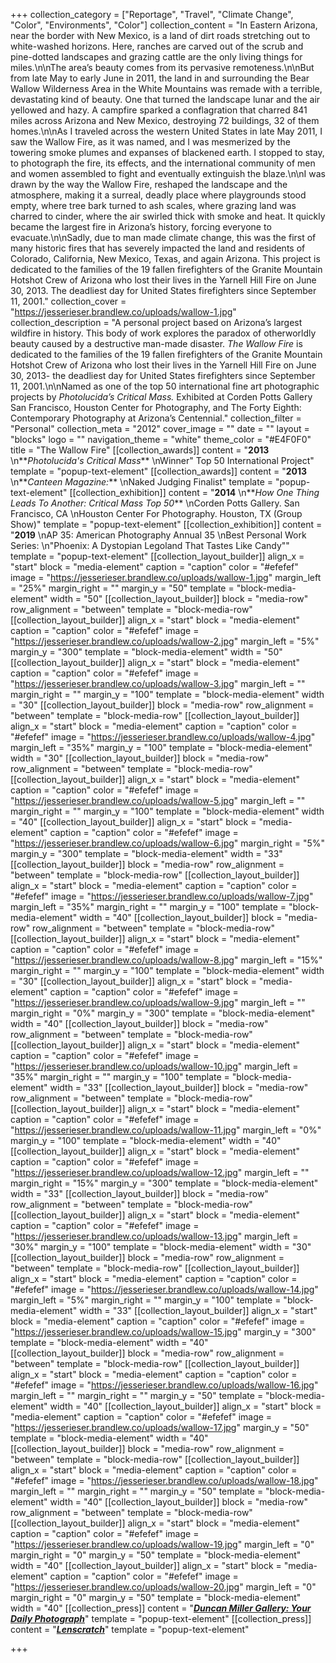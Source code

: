 +++
collection_category = ["Reportage", "Travel", "Climate Change", "Color", "Environments", "Color"]
collection_content = "In Eastern Arizona, near the border with New Mexico, is a land of dirt roads stretching out to white-washed horizons. Here, ranches are carved out of the scrub and pine-dotted landscapes and grazing cattle are the only living things for miles.\n\nThe area’s beauty comes from its pervasive remoteness.\n\nBut from late May to early June in 2011, the land in and surrounding the Bear Wallow Wilderness Area in the White Mountains was remade with a terrible, devastating kind of beauty. One that turned the landscape lunar and the air yellowed and hazy. A campfire sparked a conflagration that charred 841 miles across Arizona and New Mexico, destroying 72 buildings, 32 of them homes.\n\nAs I traveled across the western United States in late May 2011, I saw the Wallow Fire, as it was named, and I was mesmerized by the towering smoke plumes and expanses of blackened earth. I stopped to stay, to photograph the fire, its effects, and the international community of men and women assembled to fight and eventually extinguish the blaze.\n\nI was drawn by the way the Wallow Fire, reshaped the landscape and the atmosphere, making it a surreal, deadly place where playgrounds stood empty, where tree bark turned to ash scales, where grazing land was charred to cinder, where the air swirled thick with smoke and heat. It quickly became the largest fire in Arizona’s history, forcing everyone to evacuate.\n\nSadly, due to man made climate change, this was the first of many historic fires that has severely impacted the land and residents of Colorado, California, New Mexico, Texas, and again Arizona. This project is dedicated to the families of the 19 fallen firefighters of the Granite Mountain Hotshot Crew of Arizona who lost their lives in the Yarnell Hill Fire on June 30, 2013. The deadliest day for United States firefighters since September 11, 2001."
collection_cover = "https://jesserieser.brandlew.co/uploads/wallow-1.jpg"
collection_description = "A personal project based on Arizona’s largest wildfire in history. This body of work explores the paradox of otherworldly beauty caused by a destructive man-made disaster. _The Wallow Fire_ is dedicated to the families of the 19 fallen firefighters of the Granite Mountain Hotshot Crew of Arizona who lost their lives in the Yarnell Hill Fire on June 30, 2013- the deadliest day for United States firefighters since September 11, 2001.\n\nNamed as one of the top 50 international fine art photographic projects by _Photolucida’s Critical Mass._ Exhibited at Corden Potts Gallery San Francisco, Houston Center for Photography, and The Forty Eighth: Contemporary Photography at Arizona’s Centennial."
collection_filter = "Personal"
collection_meta = "2012"
cover_image = ""
date = ""
layout = "blocks"
logo = ""
navigation_theme = "white"
theme_color = "#E4F0F0"
title = "The Wallow Fire"
[[collection_awards]]
content = "**2013**  \n**_Photolucida's Critical Mass_**  \nWinner\" Top 50 International Project"
template = "popup-text-element"
[[collection_awards]]
content = "**2013**  \n**_Canteen Magazine:_**  \nNaked Judging Finalist"
template = "popup-text-element"
[[collection_exhibition]]
content = "**2014**  \n**_How One Thing Leads To Another: Critical Mass Top 50_**  \nCorden Potts Gallery. San Francisco, CA  \nHouston Center For Photography. Houston, TX (Group Show)"
template = "popup-text-element"
[[collection_exhibition]]
content = "**2019**  \nAP 35: American Photography Annual 35  \nBest Personal Work Series:  \n\"Phoenix: A Dystopian Legoland That Tastes Like Candy\""
template = "popup-text-element"
[[collection_layout_builder]]
align_x = "start"
block = "media-element"
caption = "caption"
color = "#efefef"
image = "https://jesserieser.brandlew.co/uploads/wallow-1.jpg"
margin_left = "25%"
margin_right = ""
margin_y = "50"
template = "block-media-element"
width = "50"
[[collection_layout_builder]]
block = "media-row"
row_alignment = "between"
template = "block-media-row"
[[collection_layout_builder]]
align_x = "start"
block = "media-element"
caption = "caption"
color = "#efefef"
image = "https://jesserieser.brandlew.co/uploads/wallow-2.jpg"
margin_left = "5%"
margin_y = "300"
template = "block-media-element"
width = "50"
[[collection_layout_builder]]
align_x = "start"
block = "media-element"
caption = "caption"
color = "#efefef"
image = "https://jesserieser.brandlew.co/uploads/wallow-3.jpg"
margin_left = ""
margin_right = ""
margin_y = "100"
template = "block-media-element"
width = "30"
[[collection_layout_builder]]
block = "media-row"
row_alignment = "between"
template = "block-media-row"
[[collection_layout_builder]]
align_x = "start"
block = "media-element"
caption = "caption"
color = "#efefef"
image = "https://jesserieser.brandlew.co/uploads/wallow-4.jpg"
margin_left = "35%"
margin_y = "100"
template = "block-media-element"
width = "30"
[[collection_layout_builder]]
block = "media-row"
row_alignment = "between"
template = "block-media-row"
[[collection_layout_builder]]
align_x = "start"
block = "media-element"
caption = "caption"
color = "#efefef"
image = "https://jesserieser.brandlew.co/uploads/wallow-5.jpg"
margin_left = ""
margin_right = ""
margin_y = "100"
template = "block-media-element"
width = "40"
[[collection_layout_builder]]
align_x = "start"
block = "media-element"
caption = "caption"
color = "#efefef"
image = "https://jesserieser.brandlew.co/uploads/wallow-6.jpg"
margin_right = "5%"
margin_y = "300"
template = "block-media-element"
width = "33"
[[collection_layout_builder]]
block = "media-row"
row_alignment = "between"
template = "block-media-row"
[[collection_layout_builder]]
align_x = "start"
block = "media-element"
caption = "caption"
color = "#efefef"
image = "https://jesserieser.brandlew.co/uploads/wallow-7.jpg"
margin_left = "35%"
margin_right = ""
margin_y = "100"
template = "block-media-element"
width = "40"
[[collection_layout_builder]]
block = "media-row"
row_alignment = "between"
template = "block-media-row"
[[collection_layout_builder]]
align_x = "start"
block = "media-element"
caption = "caption"
color = "#efefef"
image = "https://jesserieser.brandlew.co/uploads/wallow-8.jpg"
margin_left = "15%"
margin_right = ""
margin_y = "100"
template = "block-media-element"
width = "30"
[[collection_layout_builder]]
align_x = "start"
block = "media-element"
caption = "caption"
color = "#efefef"
image = "https://jesserieser.brandlew.co/uploads/wallow-9.jpg"
margin_left = ""
margin_right = "0%"
margin_y = "300"
template = "block-media-element"
width = "40"
[[collection_layout_builder]]
block = "media-row"
row_alignment = "between"
template = "block-media-row"
[[collection_layout_builder]]
align_x = "start"
block = "media-element"
caption = "caption"
color = "#efefef"
image = "https://jesserieser.brandlew.co/uploads/wallow-10.jpg"
margin_left = "35%"
margin_right = ""
margin_y = "100"
template = "block-media-element"
width = "33"
[[collection_layout_builder]]
block = "media-row"
row_alignment = "between"
template = "block-media-row"
[[collection_layout_builder]]
align_x = "start"
block = "media-element"
caption = "caption"
color = "#efefef"
image = "https://jesserieser.brandlew.co/uploads/wallow-11.jpg"
margin_left = "0%"
margin_y = "100"
template = "block-media-element"
width = "40"
[[collection_layout_builder]]
align_x = "start"
block = "media-element"
caption = "caption"
color = "#efefef"
image = "https://jesserieser.brandlew.co/uploads/wallow-12.jpg"
margin_left = ""
margin_right = "15%"
margin_y = "300"
template = "block-media-element"
width = "33"
[[collection_layout_builder]]
block = "media-row"
row_alignment = "between"
template = "block-media-row"
[[collection_layout_builder]]
align_x = "start"
block = "media-element"
caption = "caption"
color = "#efefef"
image = "https://jesserieser.brandlew.co/uploads/wallow-13.jpg"
margin_left = "30%"
margin_y = "100"
template = "block-media-element"
width = "30"
[[collection_layout_builder]]
block = "media-row"
row_alignment = "between"
template = "block-media-row"
[[collection_layout_builder]]
align_x = "start"
block = "media-element"
caption = "caption"
color = "#efefef"
image = "https://jesserieser.brandlew.co/uploads/wallow-14.jpg"
margin_left = "5%"
margin_right = ""
margin_y = "100"
template = "block-media-element"
width = "33"
[[collection_layout_builder]]
align_x = "start"
block = "media-element"
caption = "caption"
color = "#efefef"
image = "https://jesserieser.brandlew.co/uploads/wallow-15.jpg"
margin_y = "300"
template = "block-media-element"
width = "40"
[[collection_layout_builder]]
block = "media-row"
row_alignment = "between"
template = "block-media-row"
[[collection_layout_builder]]
align_x = "start"
block = "media-element"
caption = "caption"
color = "#efefef"
image = "https://jesserieser.brandlew.co/uploads/wallow-16.jpg"
margin_left = ""
margin_right = ""
margin_y = "50"
template = "block-media-element"
width = "40"
[[collection_layout_builder]]
align_x = "start"
block = "media-element"
caption = "caption"
color = "#efefef"
image = "https://jesserieser.brandlew.co/uploads/wallow-17.jpg"
margin_y = "50"
template = "block-media-element"
width = "40"
[[collection_layout_builder]]
block = "media-row"
row_alignment = "between"
template = "block-media-row"
[[collection_layout_builder]]
align_x = "start"
block = "media-element"
caption = "caption"
color = "#efefef"
image = "https://jesserieser.brandlew.co/uploads/wallow-18.jpg"
margin_left = ""
margin_right = ""
margin_y = "50"
template = "block-media-element"
width = "40"
[[collection_layout_builder]]
block = "media-row"
row_alignment = "between"
template = "block-media-row"
[[collection_layout_builder]]
align_x = "start"
block = "media-element"
caption = "caption"
color = "#efefef"
image = "https://jesserieser.brandlew.co/uploads/wallow-19.jpg"
margin_left = "0"
margin_right = "0"
margin_y = "50"
template = "block-media-element"
width = "40"
[[collection_layout_builder]]
align_x = "start"
block = "media-element"
caption = "caption"
color = "#efefef"
image = "https://jesserieser.brandlew.co/uploads/wallow-20.jpg"
margin_left = "0"
margin_right = "0"
margin_y = "50"
template = "block-media-element"
width = "40"
[[collection_press]]
content = "[**_Duncan Miller Gallery: Your Daily Photograph_**](http://us5.campaign-archive2.com/?u=5a6e385eed959142044dc8096&id=8b4ec157ee)"
template = "popup-text-element"
[[collection_press]]
content = "[**_Lenscratch_**](http://lenscratch.com/2012/08/jesse-rieser/)"
template = "popup-text-element"

+++

